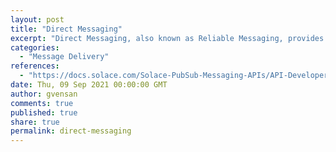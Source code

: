 ```yaml
---
layout: post
title: "Direct Messaging"
excerpt: "Direct Messaging, also known as Reliable Messaging, provides at‑most‑once message delivery."
categories:
  - "Message Delivery"
references:
  - "https://docs.solace.com/Solace-PubSub-Messaging-APIs/API-Developer-Guide/Message-Delivery-Modes.htm"
date: Thu, 09 Sep 2021 00:00:00 GMT
author: gvensan
comments: true
published: true
share: true
permalink: direct-messaging
---
```

